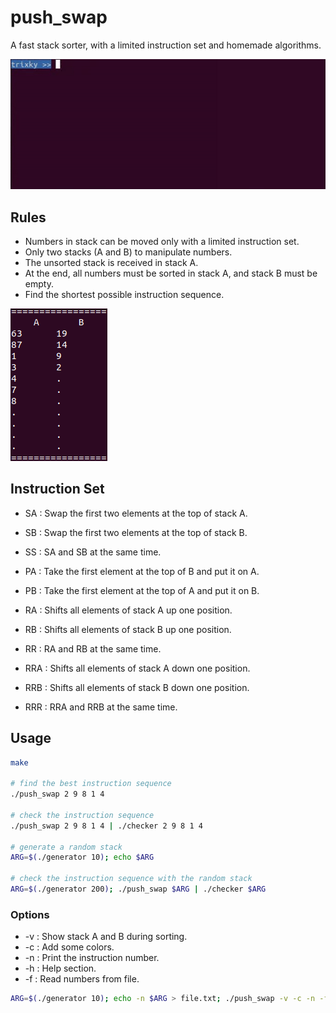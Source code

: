 # push_swap

A fast stack sorter, with a limited instruction set and homemade algorithms.

![Recordit GIF](https://github.com/trixky/push_swap/blob/master/.demo/demo.gif?raw=true)

## Rules

- Numbers in stack can be moved only with a limited instruction set.
- Only two stacks (A and B) to manipulate numbers.
- The unsorted stack is received in stack A.
- At the end, all numbers must be sorted in stack A, and stack B must be empty.
- Find the shortest possible instruction sequence.

![Image description](https://github.com/trixky/push_swap/blob/master/.demo/demo.png?raw=true)

## Instruction Set

- SA : Swap the first two elements at the top of stack A.
- SB : Swap the first two elements at the top of stack B.
- SS : SA and SB at the same time.

- PA : Take the first element at the top of B and put it on A.
- PB : Take the first element at the top of A and put it on B.

- RA : Shifts all elements of stack A up one position.
- RB : Shifts all elements of stack B up one position.
- RR : RA and RB at the same time.

- RRA : Shifts all elements of stack A down one position.
- RRB : Shifts all elements of stack B down one position.
- RRR : RRA and RRB at the same time.

## Usage

```bash
make

# find the best instruction sequence
./push_swap 2 9 8 1 4

# check the instruction sequence
./push_swap 2 9 8 1 4 | ./checker 2 9 8 1 4

# generate a random stack
ARG=$(./generator 10); echo $ARG

# check the instruction sequence with the random stack
ARG=$(./generator 200); ./push_swap $ARG | ./checker $ARG
```

### Options

- -v : Show stack A and B during sorting.
- -c : Add some colors.
- -n : Print the instruction number.
- -h : Help section.
- -f : Read numbers from file.

```bash
ARG=$(./generator 10); echo -n $ARG > file.txt; ./push_swap -v -c -n -f file.txt
```

